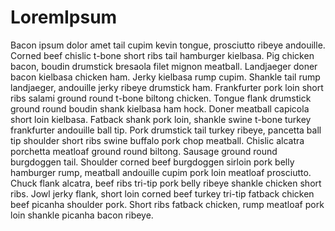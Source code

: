 # LoremIpsum

Bacon ipsum dolor amet tail cupim kevin tongue, prosciutto ribeye andouille. Corned beef chislic t-bone short ribs tail hamburger kielbasa. Pig chicken bacon, boudin drumstick bresaola filet mignon meatball. Landjaeger doner bacon kielbasa chicken ham. Jerky kielbasa rump cupim.
Shankle tail rump landjaeger, andouille jerky ribeye drumstick ham. Frankfurter pork loin short ribs salami ground round t-bone biltong chicken. Tongue flank drumstick ground round boudin shank kielbasa ham hock. Doner meatball capicola short loin kielbasa. Fatback shank pork loin, shankle swine t-bone turkey frankfurter andouille ball tip.
Pork drumstick tail turkey ribeye, pancetta ball tip shoulder short ribs swine buffalo pork chop meatball. Chislic alcatra porchetta meatloaf ground round biltong. Sausage ground round burgdoggen tail. Shoulder corned beef burgdoggen sirloin pork belly hamburger rump, meatball andouille cupim pork loin meatloaf prosciutto. Chuck flank alcatra, beef ribs tri-tip pork belly ribeye shankle chicken short ribs. Jowl jerky flank, short loin corned beef turkey tri-tip fatback chicken beef picanha shoulder pork. Short ribs fatback chicken, rump meatloaf pork loin shankle picanha bacon ribeye.
